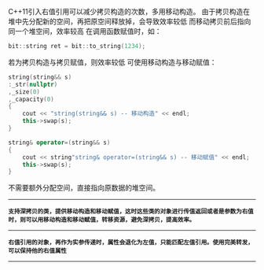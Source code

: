 C++11引入右值引用可以减少拷贝构造的次数，多用移动构造。
由于拷贝构造在堆中先分配新的空间，再把原空间释放掉，会导致效率较低
而移动拷贝前后指向同一个堆空间，效率较高
在调用函数赋值时，如：
```cpp
bit::string ret = bit::to_string(1234);
```
若为拷贝构造与拷贝赋值，则效率较低
可使用移动构造与移动赋值：
```cpp
string(string&& s)
:_str(nullptr)
,_size(0)
,_capacity(0)
{
	cout << "string(string&& s) -- 移动构造" << endl;
	this->swap(s);
}

string& operator=(string&& s)
{
	cout << string"string& operator=(string&& s) -- 移动赋值" << endl;
	this->swap(s);
}
```
不需要额外分配空间，直接指向原数据的堆空间。
___
**`支持深拷贝的类，提供移动构造和移动赋值，这时这些类的对象进行传值返回或者是参数为右值时，则可以用移动构造和移动赋值，转移资源，避免深拷贝，提高效率。`**
___
**`右值引用的对象，再作为实参传递时，属性会退化为左值，只能匹配左值引用。使用完美转发，可以保持他的右值属性`**
___